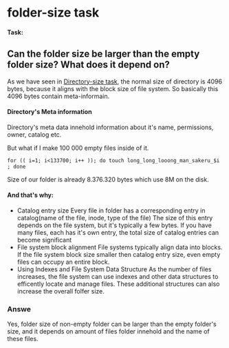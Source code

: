 # folder-size task

#### Task: ####
Can the folder size be larger than the empty folder size? What does it depend on?
---
As we have seen in [Directory-size task](README-directory-size.md), the normal size of directory is 4096 bytes, because it aligns with the block size of file system. So basically this 4096 bytes contain meta-informain.

#### Directory's Meta information  ####
Directory's meta data innehold information about it's name, permissions, owner, catalog etc.

But what if I make 100 000 empty files inside of it.

```
for (( i=1; i<133700; i++ )); do touch long_long_looong_man_sakeru_$i ; done

```

Size of our folder is already 8.376.320 bytes which use 8M on the disk.

#### And that's why: ####

- Catalog entry size
Every file in folder has a corresponding entry in catalog(name of the file, inode, type of the file)
The size of this entry depends on the file system, but it's typically a few bytes. If you have many files, each has it's own entry, the total size of catalog entries can become significant
- File system block alignment
File systems typically align data into blocks. If the file system block size smaller then catalog entry size, even empty files can occupy an entire block.
- Using Indexes and File System Data Structure
As the number of files increases, the file system can use indexes and other data structures to efficently locate and manage files. These additional structures can also increase the overall folfer size.

### Answe ###
Yes, folder size of non-empty folder can be larger than the empty folder's size, and it depends on amount of files folder innehold and the name of these files. 

